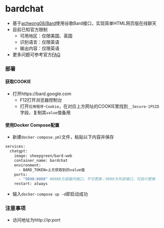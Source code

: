 # bardchat
- 基于[acheong08/Bard](https://github.com/acheong08/Bard)使用谷歌Bard接口，实现简单HTML网页版在线聊天
- 目前已知官方限制
  + 可用地区：仅限美国、英国
  + 识别语言：仅限英语
  + 输出内容：仅限英语
- 更多问题可参考官方[FAQ](https://bard.google.com/faq)
### 部署
#### 获取COOKIE
- 打开https://bard.google.com
  + F12打开浏览器控制台
  + 打开`应用程序`-`Cookie`，在对应上方网址的COOKIE里找到`__Secure-1PSID`字段，复制其`value`值备用
#### 使用Docker Compose配置
- 新建`docker-compose.yml`文件，粘贴以下内容并保存
```bash
services:
  chatgpt:
    image: sheepgreen/bard-web
    container_name: bardchat
    environment:
      - BARD_TOKEN=上方获取到的value值
    ports:
      - "9898:8088" #8088为容器内端口，不可更换；9898为外部端口，可自行更换
    restart: always
```
- 输入`docker-compose up -d`即启动成功
### 注意事项
- 访问地址为http://ip:port
